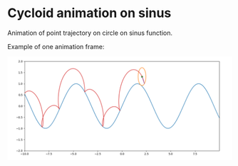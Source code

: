 # Cycloid animation on sinus

Animation of point trajectory on circle on sinus function. 

Example of one animation frame:

!["Cycloid"](images/cycloid.png)